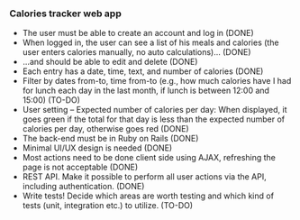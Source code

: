 ### Calories tracker web app
* The user must be able to create an account and log in (DONE)
* When logged in, the user can see a list of his meals and calories (the user enters calories manually, no auto calculations)... (DONE)
* ...and should be able to edit and delete (DONE)
* Each entry has a date, time, text, and number of calories (DONE)
* Filter by dates from-to, time from-to (e.g., how much calories have I had for lunch each day in the last month, if lunch is between 12:00 and 15:00) (TO-DO)
* User setting – Expected number of calories per day: When displayed, it goes green if the total for that day is less than the expected number of calories per day, otherwise goes red (DONE)
* The back-end must be in Ruby on Rails (DONE)
* Minimal UI/UX design is needed (DONE)
* Most actions need to be done client side using AJAX, refreshing the page is not acceptable (DONE)
* REST API. Make it possible to perform all user actions via the API, including authentication. (DONE)
* Write tests! Decide which areas are worth testing and which kind of tests (unit, integration etc.) to utilize. (TO-DO)
